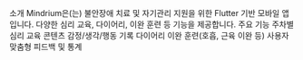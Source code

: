 소개
Mindrium은(는) 불안장애 치료 및 자기관리 지원을 위한 Flutter 기반 모바일 앱입니다.
다양한 심리 교육, 다이어리, 이완 훈련 등 기능을 제공합니다.
주요 기능
주차별 심리 교육 콘텐츠
감정/생각/행동 기록 다이어리
이완 훈련(호흡, 근육 이완 등)
사용자 맞춤형 피드백 및 통계
